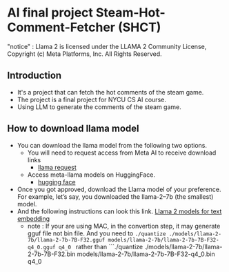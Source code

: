 # AI final project Steam-Hot-Comment-Fetcher (SHCT)

"notice" : Llama 2 is licensed under the LLAMA 2 Community License, 
Copyright (c) Meta Platforms, Inc. All Rights Reserved.

## Introduction
* It's a project that can fetch the hot comments of the steam game.
* The project is a final project for NYCU CS AI course.
* Using LLM to generate the comments of the steam game.

## How to download llama model
* You can download the llama model from the following two options.
    * You will need to request access from Meta AI to receive download links
        * [llama request](https://llama.meta.com/llama-downloads/)
    * Access meta-llama models on HuggingFace.
        * [hugging face](https://huggingface.co/meta-llama)
* Once you got approved, download the Llama model of your preference. For example, let’s say, you downloaded the llama-2–7b (the smallest) model.
* And the following instructions can look this link. [Llama 2 models for text embedding](https://medium.com/@liusimao8/using-llama-2-models-for-text-embedding-with-langchain-79183350593d)
    * note : If your are using MAC, in the convertion step, it may generate gguf file not bin file. And you need to ```./quantize ./models/llama-2-7b/llama-2-7b-7B-F32.gguf models/llama-2-7b/llama-2-7b-7B-F32-q4_0.gguf q4_0
``` rather than ```./quantize ./models/llama-2-7b/llama-2-7b-7B-F32.bin models/llama-2-7b/llama-2-7b-7B-F32-q4_0.bin q4_0
```. 